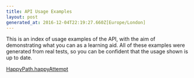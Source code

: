 ```yaml
---
title: API Usage Examples
layout: post
generated_at: 2016-12-04T22:19:27.660Z[Europe/London]
---
```

This is an index of usage examples of the API, with the aim of demonstrating what you can as a learning aid.
All of these examples were generated from real tests, so you can be confident that the usage shown is up to date.

[HappyPath.happyAttempt](HappyPath.happyAttempt)